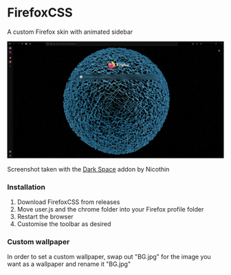 # FirefoxCSS
A custom Firefox skin with animated sidebar

![Preview Image](/Preview/Screenshot.png)

Screenshot taken with the [Dark Space](https://addons.mozilla.org/en-GB/firefox/addon/nicothin-space/?utm_source=addons.mozilla.org&utm_medium=referral&utm_content=search) addon by Nicothin

### Installation
1. Download FirefoxCSS from releases
2. Move user.js and the chrome folder into your Firefox profile folder
3. Restart the browser
4. Customise the toolbar as desired
### Custom wallpaper
In order to set a custom wallpaper, swap out "BG.jpg" for the image you want as a wallpaper and rename it "BG.jpg"
